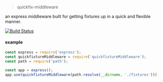 > quickfix-middleware

an express middleware built for getting fixtures up in a quick and flexible manner.

[![Build Status](https://travis-ci.org/pearofducks/quickfixture-middleware.svg?branch=master)](https://travis-ci.org/pearofducks/quickfixture-middleware)

#### example

```javascript
const express = require('express');
const quickfixtureMiddleware = require('quickfixtureMiddleware');
const path = require('path');

const app = express();
app.use(quickfixtureMiddleware(path.resolve(__dirname, './fixtures')));
```
